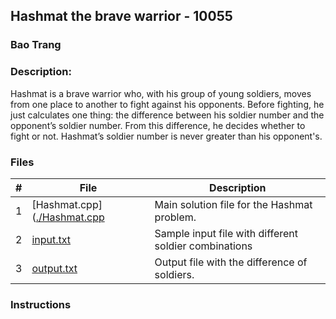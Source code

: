 ## Hashmat the brave warrior - 10055
### Bao Trang

### Description:

Hashmat is a brave warrior who, with his group of young soldiers, moves from one place to another to fight against his opponents. Before fighting, he just calculates one thing: the difference between his soldier number and the opponent’s soldier number. From this difference, he decides whether to fight or not. Hashmat’s soldier number is never greater than his opponent's.

### Files

|   #   | File                    | Description                                           |
| :---: | ----------------------- | ----------------------------------------------------- |
|   1   | [Hashmat.cpp]([./Hashmat.cpp](https://github.com/baogtrang/4883-Prog-Tech/blob/main/Assignments/P10055/main.cpp)   | Main solution file for the Hashmat problem.           |
|   2   | [input.txt](https://github.com/baogtrang/4883-Prog-Tech/blob/main/Assignments/P10055/input.txt)       | Sample input file with different soldier combinations |
|   3   | [output.txt](./output.txt)     | Output file with the difference of soldiers.          |

### Instructions


